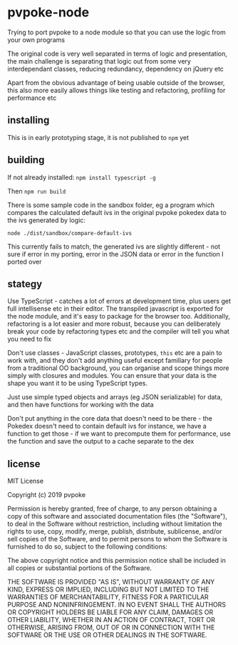 # pvpoke-node

Trying to port pvpoke to a node module so that you can use the logic from your
own programs

The original code is very well separated in terms of logic and presentation,
the main challenge is separating that logic out from some very interdependant
classes, reducing redundancy, dependency on jQuery etc

Apart from the obvious advantage of being usable outside of the browser, this
also more easily allows things like testing and refactoring, profiling for
performance etc

## installing

This is in early prototyping stage, it is not published to `npm` yet

## building

If not already installed: `npm install typescript -g`

Then `npm run build`

There is some sample code in the sandbox folder, eg a program which compares
the calculated default ivs in the original pvpoke pokedex data to the ivs
generated by logic:

`node ./dist/sandbox/compare-default-ivs`

This currently fails to match, the generated ivs are slightly different - not
sure if error in my porting, error in the JSON data or error in the function I
ported over

## stategy

Use TypeScript - catches a lot of errors at development time, plus users get
full intellisense etc in their editor. The transpiled javascript is exported for
the node module, and it's easy to package for the browser too. Additionally,
refactoring is a lot easier and more robust, because you can deliberately break
your code by refactoring types etc and the compiler will tell you what you need
to fix

Don't use classes - JavaScript classes, prototypes, `this` etc are a pain to
work with, and they don't add anything useful except familiary for people from a
traditional OO background, you can organise and scope things more simply with
closures and modules. You can ensure that your data is the shape you want it
to be using TypeScript types.

Just use simple typed objects and arrays (eg JSON serializable) for data, and
then have functions for working with the data

Don't put anything in the core data that doesn't need to be there - the Pokedex
doesn't need to contain default ivs for instance, we have a function to get
those - if we want to precompute them for performance, use the function and
save the output to a cache separate to the dex

## license

MIT License

Copyright (c) 2019 pvpoke

Permission is hereby granted, free of charge, to any person obtaining a copy
of this software and associated documentation files (the "Software"), to deal
in the Software without restriction, including without limitation the rights
to use, copy, modify, merge, publish, distribute, sublicense, and/or sell
copies of the Software, and to permit persons to whom the Software is
furnished to do so, subject to the following conditions:

The above copyright notice and this permission notice shall be included in all
copies or substantial portions of the Software.

THE SOFTWARE IS PROVIDED "AS IS", WITHOUT WARRANTY OF ANY KIND, EXPRESS OR
IMPLIED, INCLUDING BUT NOT LIMITED TO THE WARRANTIES OF MERCHANTABILITY,
FITNESS FOR A PARTICULAR PURPOSE AND NONINFRINGEMENT. IN NO EVENT SHALL THE
AUTHORS OR COPYRIGHT HOLDERS BE LIABLE FOR ANY CLAIM, DAMAGES OR OTHER
LIABILITY, WHETHER IN AN ACTION OF CONTRACT, TORT OR OTHERWISE, ARISING FROM,
OUT OF OR IN CONNECTION WITH THE SOFTWARE OR THE USE OR OTHER DEALINGS IN THE
SOFTWARE.
